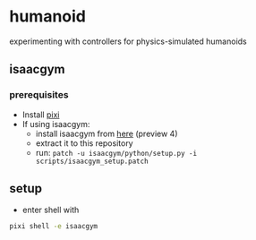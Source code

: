# humanoid
experimenting with controllers for physics-simulated humanoids

## isaacgym

### prerequisites

- Install [pixi](https://pixi.sh/latest/#__tabbed_1_1)
- If using isaacgym:
  - install isaacgym from [here](https://developer.nvidia.com/isaac-gym) (preview 4)
  - extract it to this repository
  - run: `patch -u isaacgym/python/setup.py -i scripts/isaacgym_setup.patch`

## setup

- enter shell with
```bash
pixi shell -e isaacgym
```
